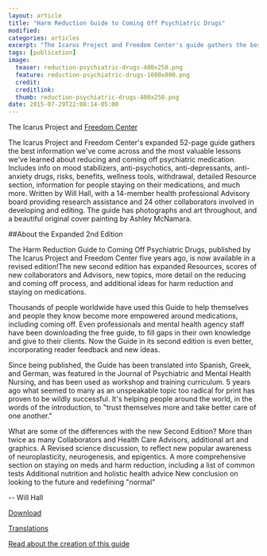 ```yaml
---
layout: article
title: "Harm Reduction Guide to Coming Off Psychiatric Drugs"
modified:
categories: articles
excerpt: "The Icarus Project and Freedom Center's guide gathers the best information we've come across and the most valuable lessons we've learned about reducing and coming off psychiatric medication. Includes info on mood stabilizers, anti-psychotics, anti-depressants, anti-anxiety drugs, risks, benefits, wellness tools, withdrawal, detailed Resource section, information for people staying on their medications, and much more."
tags: [publication]
image:
  teaser: reduction-psychiatric-drugs-400x250.png
  feature: reduction-psychiatric-drugs-1600x800.png
  credit: 
  creditlink: 
  thumb: reduction-psychiatric-drugs-400x250.png
date: 2015-07-29T22:08:14-05:00
---
```


The Icarus Project and [Freedom Center](http://www.freedom-center.org/)

The Icarus Project and Freedom Center's expanded 52-page guide gathers the best information we've come across and the most valuable lessons we've learned about reducing and coming off psychiatric medication. Includes info on mood stabilizers, anti-psychotics, anti-depressants, anti-anxiety drugs, risks, benefits, wellness tools, withdrawal, detailed Resource section, information for people staying on their medications, and much more. Written by Will Hall, with a 14-member health professional Advisory board providing research assistance and 24 other collaborators involved in developing and editing. The guide has photographs and art throughout, and a beautiful original cover painting by Ashley McNamara.

##About the Expanded 2nd Edition

The Harm Reduction Guide to Coming Off Psychiatric Drugs, published by The Icarus Project and Freedom Center five years ago, is now available in a revised edition!The new second edition has expanded Resources, scores of new collaborators and Advisors, new topics, more detail on the reducing and coming off process, and additional ideas for harm reduction and staying on medications.

Thousands of people worldwide have used this Guide to help themselves and people they know become more empowered around medications, including coming off. Even professionals and mental health agency staff have been downloading the free guide, to fill gaps in their own knowledge and give to their clients. Now the Guide in its second edition is even better, incorporating reader feedback and new ideas.

Since being published, the Guide has been translated into Spanish, Greek, and German, was featured in the Journal of Psychiatric and Mental Health Nursing, and has been used as workshop and training curriculum. 5 years ago what seemed to many as an unspeakable topic too radical for print has proven to be wildly successful. It's helping people around the world, in the words of the introduction, to "trust themselves more and take better care of one another." 

What are some of the differences with the new Second Edition? More than twice as many Collaborators and Health Care Advisors, additional art and graphics. A Revised science discussion, to reflect new popular awareness of neuroplasticity, neurogenesis, and epigentics. A more comprehensive section on staying on meds and harm reduction, including a list of common tests Additional nutrition and holistic health advice New conclusion on looking to the future and redefining "normal" 

-- Will Hall  

[Download](http://www.willhall.net/files/ComingOffPsychDrugsHarmReductGuide2Edonline.pdf)

[Translations](http://www.theicarusproject.net/article/updated-publication-ordering-and-downloads)

[Read about the creation of this guide](http://theicarusproject.net/alternative-treatments/the-making-of-the-harm-reduction-guide-to-meds-withdrawal)